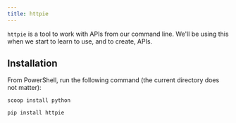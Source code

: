 ```yaml
---
title: httpie
---
```


`httpie` is a tool to work with APIs from our command line. We'll be using this
when we start to learn to use, and to create, APIs.

## Installation

From PowerShell, run the following command (the current directory does not
matter):

```shell
scoop install python
```

```shell
pip install httpie
```
